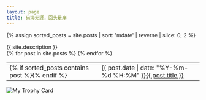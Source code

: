 ```yaml
---
layout: page
title: 码海无涯，回头是岸
---
```


{% assign sorted_posts = site.posts | sort: 'mdate' | reverse | slice: 0, 2 %}
<div class="meta"><span>{{ site.description }}</span></div>

<table cellspacing="0" class="toc">
{% for post in site.posts %}
<tr>
<td>{% if sorted_posts contains post %}<i class="fas fa-hammer"></i>{% endif %}</td>
<td>{{ post.date | date: "%Y-%m-%d %H:%M" }}<a href="{{ site.baseurl }}{{ post.url }}">{{ post.title }}</a></td>
</tr>
{% endfor %}
</table>

![My Trophy Card](https://card.psnprofiles.com/2/PW__1316.png)
